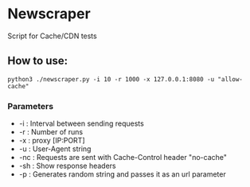 # Newscraper

Script for Cache/CDN tests

## How to use:

`python3 ./newscraper.py -i 10 -r 1000 -x 127.0.0.1:8080 -u "allow-cache"`

### Parameters

- -i : Interval between sending requests
- -r : Number of runs 
- -x : proxy [IP:PORT]
- -u : User-Agent string
- -nc : Requests are sent with Cache-Control header "no-cache"
- -sh : Show response headers
- -p : Generates random string and passes it as an url parameter



